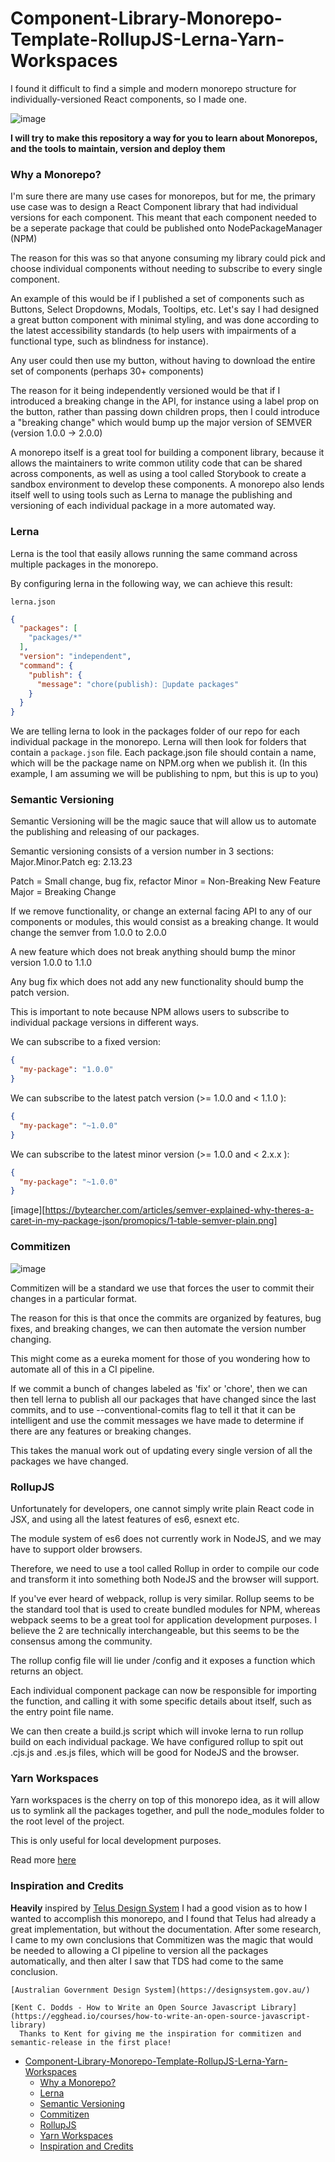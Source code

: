 # Component-Library-Monorepo-Template-RollupJS-Lerna-Yarn-Workspaces
I found it difficult to find a simple and modern monorepo structure for individually-versioned React components, so I made one.

![image](https://user-images.githubusercontent.com/3266023/56816254-2706ca80-6811-11e9-91ec-661135c049d0.png)


**I will try to make this repository a way for you to learn about Monorepos, and the tools to maintain, version and deploy them**


### Why a Monorepo?

  I'm sure there are many use cases for monorepos, but for me, the primary use case was to design a React Component library that had individual versions for each component. This meant that each component needed to be a seperate package that could be published onto NodePackageManager (NPM)

  The reason for this was so that anyone consuming my library could pick and choose individual components without needing to subscribe to every single component.

  An example of this would be if I published a set of components such as Buttons, Select Dropdowns, Modals, Tooltips, etc. 
  Let's say I had designed a great button component with minimal styling, and was done according to the latest accessibility standards (to help users with impairments of a functional type, such as blindness for instance).

  Any user could then use my button, without having to download the entire set of components (perhaps 30+ components)

  The reason for it being independently versioned would be that if I introduced a breaking change in the API, for instance using a label prop on the button, rather than passing down children props, then I could introduce a "breaking change" which would bump up the major version of SEMVER
  (version 1.0.0 -> 2.0.0)

  A monorepo itself is a great tool for building a component library, because it allows the maintainers to write common utility code that can be shared across components, as well as using a tool called Storybook to create a sandbox environment to develop these components. A monorepo also lends itself well to using tools such as Lerna to manage the publishing and versioning of each individual package in a more automated way.

### Lerna

  Lerna is the tool that easily allows running the same command across multiple packages in the monorepo. 

  By configuring lerna in the following way, we can achieve this result:

  `lerna.json`
  ```json
  {
    "packages": [
      "packages/*"
    ],
    "version": "independent",
    "command": {
      "publish": {
        "message": "chore(publish): 🤖update packages"
      }
    }
  }
  ```

  We are telling lerna to look in the packages folder of our repo for each individual package in the monorepo. Lerna will then look for folders that contain a `package.json` file. Each package.json file should contain a name, which will be the package name on NPM.org when we publish it. (In this example, I am assuming we will be publishing to npm, but this is up to you)


### Semantic Versioning
  Semantic Versioning will be the magic sauce that will allow us to automate the publishing and releasing of our packages.

  Semantic versioning consists of a version number in 3 sections:
  Major.Minor.Patch
  eg: 2.13.23

  Patch = Small change, bug fix, refactor
  Minor = Non-Breaking New Feature 
  Major = Breaking Change

  If we remove functionality, or change an external facing API to any of our components or modules, this would consist as a breaking change. It would change the semver from
  1.0.0 to 2.0.0 

  A new feature which does not break anything should bump the minor version
  1.0.0 to 1.1.0

  Any bug fix which does not add any new functionality should bump the patch version.


  This is important to note because NPM allows users to subscribe to individual package versions in different ways.

  We can subscribe to a fixed version:

  ```json
  {
    "my-package": "1.0.0"
  }
  ```

  We can subscribe to the latest patch version (>= 1.0.0 and < 1.1.0 ):

  ```json
  {
    "my-package": "~1.0.0" 
  }
  ```

  We can subscribe to the latest minor version (>= 1.0.0 and < 2.x.x ):

  ```json
  {
    "my-package": "~1.0.0" 
  }
  ```

  [image][https://bytearcher.com/articles/semver-explained-why-theres-a-caret-in-my-package-json/promopics/1-table-semver-plain.png]

### Commitizen
  ![image](https://user-images.githubusercontent.com/3266023/56816254-2706ca80-6811-11e9-91ec-661135c049d0.png)

  Commitizen will be a standard we use that forces the user to commit their changes in a particular format. 

  The reason for this is that once the commits are organized by features, bug fixes, and breaking changes, we can then automate the version number changing. 

  This might come as a eureka moment for those of you wondering how to automate all of this in a CI pipeline.

  If we commit a bunch of changes labeled as 'fix' or 'chore', then we can then tell lerna to publish all our packages that have changed since the last commits, and to use --conventional-comits flag to tell it that it can be intelligent and use the commit messages we have made to determine if there are any features or breaking changes.

  This takes the manual work out of updating every single version of all the packages we have changed.

### RollupJS

  Unfortunately for developers, one cannot simply write plain React code in JSX, and using all the latest features of es6, esnext etc.

  The module system of es6 does not currently work in NodeJS, and we may have to support older browsers.

  Therefore, we need to use a tool called Rollup in order to compile our code and transform it into something both NodeJS and the browser will support.

  If you've ever heard of webpack, rollup is very similar. Rollup seems to be the standard tool that is used to create bundled modules for NPM, whereas webpack seems to be a great tool for application development purposes. I believe the 2 are technically interchangeable, but this seems to be the consensus among the community.

  The rollup config file will lie under /config and it exposes a function which returns an object. 

  Each individual component package can now be responsible for importing the function, and calling it with some specific details about itself, such as the entry point file name.

  We can then create a build.js script which will invoke lerna to run rollup build on each individual package. We have configured rollup to spit out  .cjs.js and .es.js files, which will be good for NodeJS and the browser.

### Yarn Workspaces

  Yarn workspaces is the cherry on top of this monorepo idea, as it will allow us to symlink all the packages together, and pull the node_modules folder to the root level of the project. 

  This is only useful for local development purposes. 

  Read more [here](https://yarnpkg.com/lang/en/docs/workspaces/)

### Inspiration and Credits

  **Heavily** inspired by [Telus Design System](https://github.com/telus/tds-core)
    I had a good vision as to how I wanted to accomplish this monorepo, and I found that Telus had already a great implementation, but without the documentation. 
    After some research, I came to my own conclusions that Commitizen was the magic that would be needed to allowing a CI pipeline to version all the packages automatically, and then alter I saw that TDS had come to the same conclusion.

    [Australian Government Design System](https://designsystem.gov.au/)

    [Kent C. Dodds - How to Write an Open Source Javascript Library](https://egghead.io/courses/how-to-write-an-open-source-javascript-library)
      Thanks to Kent for giving me the inspiration for commitizen and semantic-release in the first place!


- [Component-Library-Monorepo-Template-RollupJS-Lerna-Yarn-Workspaces](#component-library-monorepo-template-rollupjs-lerna-yarn-workspaces)
    - [Why a Monorepo?](#why-a-monorepo)
    - [Lerna](#lerna)
    - [Semantic Versioning](#semantic-versioning)
    - [Commitizen](#commitizen)
    - [RollupJS](#rollupjs)
    - [Yarn Workspaces](#yarn-workspaces)
    - [Inspiration and Credits](#inspiration-and-credits)


